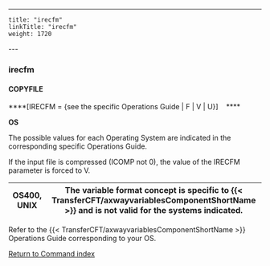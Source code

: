 ---
    title: "irecfm"
    linkTitle: "irecfm"
    weight: 1720
---<span id="irecfm"></span>

### irecfm

#### COPYFILE

****[IRECFM
= {see the specific Operations Guide &#124; F &#124; V &#124; U}]    ****

****OS****

The possible values for each Operating
System are indicated in the corresponding specific Operations Guide.

If the input file is compressed (ICOMP not 0), the value of the IRECFM
parameter is forced to V.


| OS400, UNIX | The variable format concept is specific to {{< TransferCFT/axwayvariablesComponentShortName  >}} and is not valid for the systems indicated. |
| --- | --- |


Refer to the {{< TransferCFT/axwayvariablesComponentShortName  >}} Operations Guide corresponding to your
OS.

[Return to Command index](../../)
